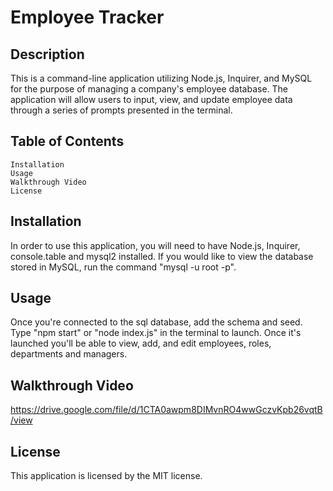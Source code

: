 # Employee Tracker

## Description 
This is a command-line application utilizing Node.js, Inquirer, and MySQL for the purpose of managing a company's employee database. The application will allow users to input, view, and update employee data through a series of prompts presented in the terminal.

## Table of Contents 
    Installation    
    Usage
    Walkthrough Video
    License

## Installation 
In order to use this application, you will need to have Node.js, Inquirer, console.table and mysql2 installed. If you would like to view the database stored in MySQL, run the command "mysql -u root -p".

## Usage
Once you're connected to the sql database, add the schema and seed. Type "npm start" or "node index.js" in the terminal to launch. Once it's launched you'll be able to view, add, and edit employees, roles, departments and managers.

## Walkthrough Video
https://drive.google.com/file/d/1CTA0awpm8DIMvnRO4wwGczvKpb26vqtB/view

## License 
This application is licensed by the MIT license.
